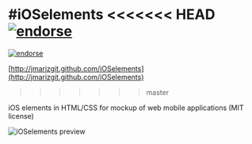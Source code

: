 #iOSelements
<<<<<<< HEAD
[![endorse](http://api.coderwall.com/jmarizgit/endorsecount.png)](http://coderwall.com/jmarizgit)
=======
[![endorse](http://api.coderwall.com/jmarizgit/endorsecount.png)](http://coderwall.com/jmarizgit)<br/>

[http://jmarizgit.github.com/iOSelements](http://jmarizgit.github.com/iOSelements)<br/>
>>>>>>> master

iOS elements in HTML/CSS for mockup of web mobile applications (MIT license)

![iOSelements preview](http://emoriz.com/github/ioselementspreview11102012_2.png)

